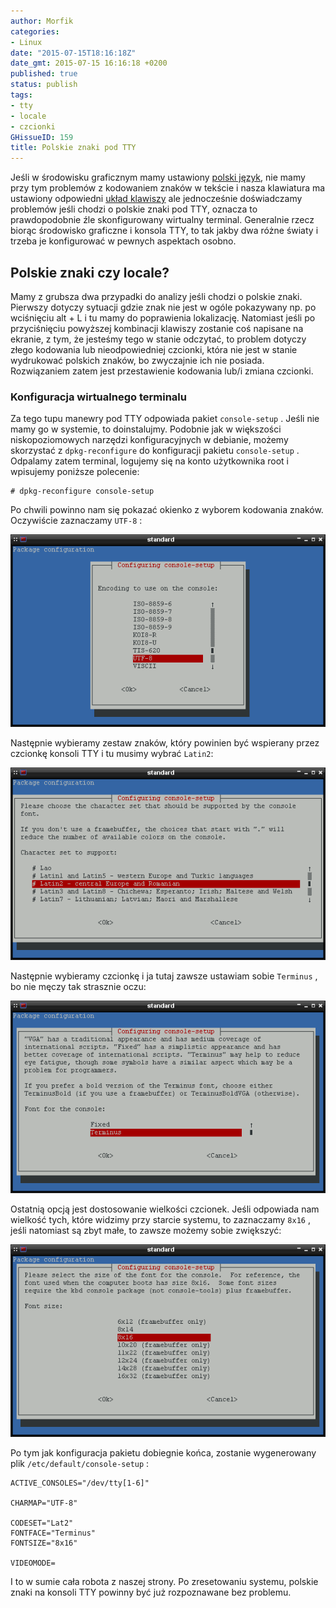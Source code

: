 ```yaml
---
author: Morfik
categories:
- Linux
date: "2015-07-15T18:16:18Z"
date_gmt: 2015-07-15 16:16:18 +0200
published: true
status: publish
tags:
- tty
- locale
- czcionki
GHissueID: 159
title: Polskie znaki pod TTY
---
```


Jeśli w środowisku graficznym mamy ustawiony [polski
język](/post/jezyk-polski-w-srodowisku-graficznym/), nie mamy przy tym problemów z
kodowaniem znaków w tekście i nasza klawiatura ma ustawiony odpowiedni [układ
klawiszy](/post/klawiatura-i-jej-konfiguracja-pod-debianem/) ale jednocześnie
doświadczamy problemów jeśli chodzi o polskie znaki pod TTY, oznacza to prawdopodobnie źle
skonfigurowany wirtualny terminal. Generalnie rzecz biorąc środowisko graficzne i konsola TTY, to
tak jakby dwa różne światy i trzeba je konfigurować w pewnych aspektach osobno.

<!--more-->
## Polskie znaki czy locale?

Mamy z grubsza dwa przypadki do analizy jeśli chodzi o polskie znaki. Pierwszy dotyczy sytuacji
gdzie znak nie jest w ogóle pokazywany np. po wciśnięciu alt + L i tu mamy do poprawienia
lokalizację. Natomiast jeśli po przyciśnięciu powyższej kombinacji klawiszy zostanie coś napisane
na ekranie, z tym, że jesteśmy tego w stanie odczytać, to problem dotyczy złego kodowania lub
nieodpowiedniej czcionki, która nie jest w stanie wydrukować polskich znaków, bo zwyczajnie ich nie
posiada. Rozwiązaniem zatem jest przestawienie kodowania lub/i zmiana czcionki.

### Konfiguracja wirtualnego terminalu

Za tego tupu manewry pod TTY odpowiada pakiet `console-setup` . Jeśli nie mamy go w systemie, to
doinstalujmy. Podobnie jak w większości niskopoziomowych narzędzi konfiguracyjnych w debianie,
możemy skorzystać z `dpkg-reconfigure` do konfiguracji pakietu `console-setup` . Odpalamy zatem
terminal, logujemy się na konto użytkownika root i wpisujemy poniższe polecenie:

    # dpkg-reconfigure console-setup

Po chwili powinno nam się pokazać okienko z wyborem kodowania znaków. Oczywiście zaznaczamy
`UTF-8` :

![linux-polskie-znaki-tty](/img/2015/06/1.linux-polskie-znaki-tty.png#big)

Następnie wybieramy zestaw znaków, który powinien być wspierany przez czcionkę konsoli TTY i tu
musimy wybrać `Latin2`:

![linux-polskie-znaki-tty](/img/2015/06/2.linux-polskie-znaki-tty.png#big)

Następnie wybieramy czcionkę i ja tutaj zawsze ustawiam sobie `Terminus` , bo nie męczy tak
strasznie oczu:

![linux-polskie-znaki-tty](/img/2015/06/3.linux-polskie-znaki-tty.png#big)

Ostatnią opcją jest dostosowanie wielkości czcionek. Jeśli odpowiada nam wielkość tych, które
widzimy przy starcie systemu, to zaznaczamy `8x16` , jeśli natomiast są zbyt małe, to zawsze możemy
sobie zwiększyć:

![linux-polskie-znaki-tty](/img/2015/06/4.linux-polskie-znaki-tty.png#big)

Po tym jak konfiguracja pakietu dobiegnie końca, zostanie wygenerowany plik
`/etc/default/console-setup` :

    ACTIVE_CONSOLES="/dev/tty[1-6]"

    CHARMAP="UTF-8"

    CODESET="Lat2"
    FONTFACE="Terminus"
    FONTSIZE="8x16"

    VIDEOMODE=

I to w sumie cała robota z naszej strony. Po zresetowaniu systemu, polskie znaki na konsoli TTY
powinny być już rozpoznawane bez problemu.
